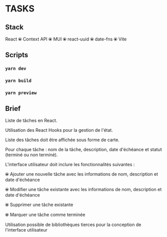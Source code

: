 # TASKS

## Stack
React ⦿ Context API ⦿ MUI ⦿ react-uuid ⦿ date-fns ⦿ Vite


## Scripts

### `yarn dev`

### `yarn build`

### `yarn preview`


## Brief
Liste de tâches en React.

Utilisation des React Hooks pour la gestion de l'état.

Liste des tâches doit être affichée sous forme de carte.

Pour chaque tâche : nom de la tâche, description, date d'échéance et statut (terminé ou non terminé).

L'interface utilisateur doit inclure les fonctionnalités suivantes :

⦿ Ajouter une nouvelle tâche avec les informations de nom, description et date d'échéance

⦿ Modifier une tâche existante avec les informations de nom, description et date d'échéance

⦿ Supprimer une tâche existante

⦿ Marquer une tâche comme terminée

Utilisation possible de bibliothèques tierces pour la conception de l'interface utilisateur
